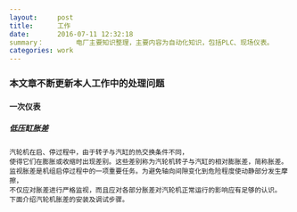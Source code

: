 ```yaml
---
layout:     post
title:      工作
date:       2016-07-11 12:32:18
summary：		电厂主要知识整理，主要内容为自动化知识，包括PLC、现场仪表。
categories: work
---
```


### 本文章不断更新本人工作中的处理问题

#### 一次仪表

#####  低压缸胀差

	汽轮机在启、停过程中，由于转子与汽缸的热交换条件不同，
	使得它们在膨胀或收缩时出现差别。这些差别称为汽轮机转子与汽缸的相对膨胀差，简称胀差。
	监视胀差是机组启停过程中的一项重要任务。为避免轴向间隙变化到危险程度使动静部分发生摩擦，
	不仅应对胀差进行严格监视，而且应对各部分胀差对汽轮机正常运行的影响应有足够的认识。
	下面介绍汽轮机胀差的安装及调试步骤。 
